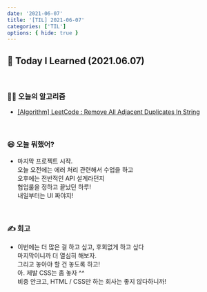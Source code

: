 ```yaml
---
date: '2021-06-07'
title: '[TIL] 2021-06-07'
categories: ['TIL']
options: { hide: true }
---
```


## 🚀 Today I Learned (2021.06.07)

<br/>

### **👨‍💻 오늘의 알고리즘**

-   [[Algorithm] LeetCode : Remove All Adjacent Duplicates In String](https://17-sss.github.io/2021-06-07-Remove_All_Adjacent_Duplicates_In_String)

<br/>

### **😆 오늘 뭐했어?**

-   마지막 프로젝트 시작.  
    오늘 오전에는 에러 처리 관련해서 수업을 하고  
    오후에는 전반적인 API 설계라던지  
    협업룰을 정하고 끝났던 하루!  
    내일부터는 UI 짜야지!

<br/>

### **✍️ 회고**

-   이번에는 더 많은 걸 하고 싶고, 후회없게 하고 싶다  
    마지막이니까 더 열심히 해보자.  
    그리고 놓아야 할 건 놓도록 하고!  
    아. 제발 CSS는 좀 놓자 ^^  
    비중 안크고, HTML / CSS만 하는 회사는 좋지 않다하니까!
